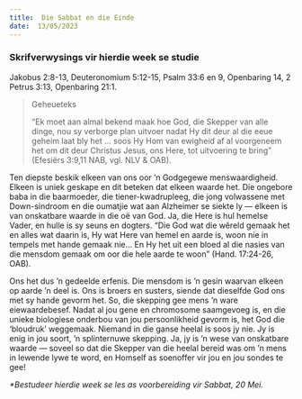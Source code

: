 ```yaml
---
title:  Die Sabbat en die Einde
date:  13/05/2023
---
```


### Skrifverwysings vir hierdie week se studie
Jakobus  2:8-13, Deuteronomium 5:12-15, Psalm 33:6 en 9, Openbaring 14, 2 Petrus 3:13, Openbaring 21:1.

> <p>Geheueteks</p>
> “Ek moet aan almal bekend maak hoe God, die Skepper van alle dinge, nou sy verborge plan uitvoer nadat Hy dit deur al die eeue geheim laat bly het ... soos Hy Hom van ewigheid af al voorgeneem het om dit deur Christus Jesus, ons Here, tot uitvoering te bring” (Efesiërs 3:9,11 NAB, vgl. NLV & OAB).

Ten diepste beskik elkeen van ons oor ’n Godgegewe menswaardigheid. Elkeen is uniek geskape en dit beteken dat elkeen waarde het. Die ongebore baba in die baarmoeder, die tiener-kwadrupleeg, die jong volwassene met Down-sindroom en die oumatjie wat aan Alzheimer se siekte ly — elkeen is van onskatbare waarde in die oë van God. Ja, die Here is hul hemelse Vader, en hulle is sy seuns en dogters. “Die God wat die wêreld gemaak het en alles wat daarin is, Hy wat Here van hemel en aarde is, woon nie in tempels met hande gemaak nie… En Hy het uit een bloed al die nasies van die mensdom gemaak om oor die hele aarde te woon” (Hand. 17:24-26, OAB).

Ons het dus ’n gedeelde erfenis. Die mensdom is ’n gesin waarvan elkeen op aarde ’n deel is. Ons is broers en susters, siende dat dieselfde God ons met sy hande gevorm het. So, die skepping gee mens ’n ware eiewaardebesef. Nadat al jou gene en chromosome saamgevoeg is, en die unieke biologiese onderbou van jou persoonlikheid gevorm is, het God die ‘bloudruk’ weggemaak.  Niemand in die ganse heelal is soos jy nie. Jy is enig in jou soort, ’n splinternuwe skepping. Ja, jy is ’n wese van onskatbare waarde — soveel so dat die Skepper van die heelal bereid was om ’n mens in lewende lywe te word, en Homself as soenoffer vir jou en jou sondes te gee!

_*Bestudeer hierdie week se les as voorbereiding vir Sabbat, 20 Mei._